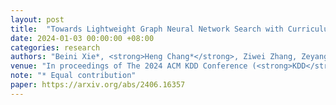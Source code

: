 ```yaml
---
layout: post
title:  "Towards Lightweight Graph Neural Network Search with Curriculum Graph Sparsification"
date: 2024-01-03 00:00:00 +08:00
categories: research
authors: "Beini Xie*, <strong>Heng Chang*</strong>, Ziwei Zhang, Zeyang Zhang, Simin Wu, Xin Wang, Yuan Meng, Wenwu Zhu"
venue: "In proceedings of The 2024 ACM KDD Conference (<strong>KDD</strong>)"
note: "* Equal contribution"
paper: https://arxiv.org/abs/2406.16357
---
```


